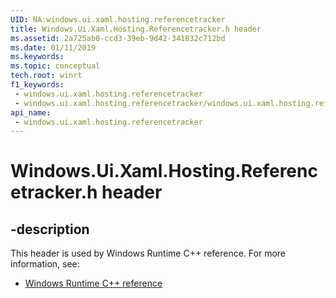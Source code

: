 ```yaml
---
UID: NA:windows.ui.xaml.hosting.referencetracker
title: Windows.Ui.Xaml.Hosting.Referencetracker.h header
ms.assetid: 2a725ab0-ccd3-39eb-9d42-341832c712bd
ms.date: 01/11/2019
ms.keywords: 
ms.topic: conceptual
tech.root: winrt
f1_keywords:
 - windows.ui.xaml.hosting.referencetracker
 - windows.ui.xaml.hosting.referencetracker/windows.ui.xaml.hosting.referencetracker
api_name:
 - windows.ui.xaml.hosting.referencetracker
---
```


# Windows.Ui.Xaml.Hosting.Referencetracker.h header


## -description

This header is used by Windows Runtime C++ reference. For more information, see:

- [Windows Runtime C++ reference](../_winrt/index.md)

